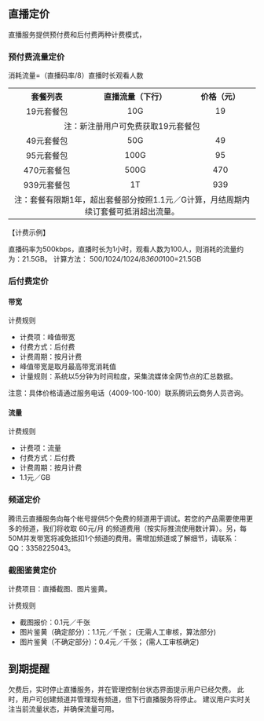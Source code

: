 ## 直播定价

直播服务提供预付费和后付费两种计费模式，

### 预付费流量定价

消耗流量=（直播码率/8）直播时长观看人数

<table class="t">
<tbody><tr>
<th> 套餐列表
</th><th> 直播流量（下行）
</th><th> 价格（元）
</th></tr>
<tr>
<td style="text-align: center;"> 19元套餐包
</td><td style="text-align: center;"> 10G
</td><td style="text-align: center;"> 19
</td></tr>
<tr>
<td colspan="3" style="text-align: center;"> 注：新注册用户可免费获取19元套餐包
</td></tr>
<tr>
<td style="text-align: center;"> 49元套餐包
</td><td style="text-align: center;"> 50G
</td><td style="text-align: center;"> 49
</td></tr>
<tr>
<td style="text-align: center;"> 95元套餐包
</td><td style="text-align: center;"> 100G
</td><td style="text-align: center;"> 95
</td></tr>
<tr>
<td style="text-align: center;"> 470元套餐包
</td><td style="text-align: center;"> 500G
</td><td style="text-align: center;"> 470
</td></tr>
<tr>
<td style="text-align: center;"> 939元套餐包
</td><td style="text-align: center;"> 1T
</td><td style="text-align: center;"> 939
</td></tr>
<tr>
<td colspan="3" style="text-align: center;"> 注：套餐有限期1年，超出套餐部分按照1.1元／G计算，月结周期内续订套餐可抵消超出流量。
</td></tr></tbody></table>

【计费示例】

直播码率为500kbps，直播时长为1小时，观看人数为100人，则消耗的流量约为：21.5GB。
计算方法： 500/1024/1024/8*3600*100=21.5GB

### 后付费定价

#### 带宽
计费规则
- 计费项：峰值带宽
- 付费方式：后付费
- 计费周期：按月计费
- 峰值带宽是取月最高带宽消耗值
- 计量规则：系统以5分钟为时间粒度，采集流媒体全网节点的汇总数据。

注意：具体价格请通过服务电话（4009-100-100）联系腾讯云商务人员咨询。

#### 流量
计费规则
- 计费项：流量
- 付费方式：后付费
- 计费周期：按月计费
- 1.1元／GB

### 频道定价

腾讯云直播服务向每个帐号提供5个免费的频道用于调试。若您的产品需要使用更多的频道，我们将收取 60元/月 的频道费用（按实际推流使用数计算）。另，每50M并发带宽将减免抵扣1个频道的费用。需增加频道或了解细节，请联系：QQ：3358225043。

### 截图鉴黄定价

计费项目：直播截图、图片鉴黄。

计费规则
- 截图报价：0.1元／千张
- 图片鉴黄（确定部分）：1.1元／千张； (无需人工审核，算法部分)
- 图片鉴黄（不确定部分）：0.4元／千张； (需人工审核确定)

## 到期提醒

欠费后，实时停止直播服务，并在管理控制台状态界面提示用户已经欠费。
此时，用户可创建频道并管理现有频道，但下行直播服务将停止。
建议用户实时关注当前流量状态，并确保流量可用。